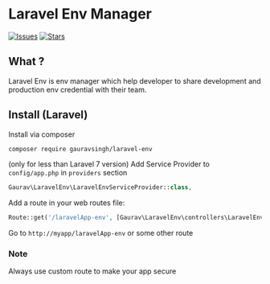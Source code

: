 # Laravel Env Manager

[![Issues](https://img.shields.io/github/issues/talktogauravsingh/laravel-env-app?style=flat-square)](https://github.com/talktogauravsingh/laravel-env-app/issues)
[![Stars](https://img.shields.io/github/stars/talktogauravsingh/laravel-env-app?style=flat-square)](https://github.com/talktogauravsingh/laravel-env-app/stargazers)


## What ?
Laravel Env is env manager which help developer to share development and production env credential with their team.

## Install (Laravel)
Install via composer
```bash
composer require gauravsingh/laravel-env
```

(only for less than Laravel 7 version)
Add Service Provider to `config/app.php` in `providers` section
```php
Gaurav\LaravelEnv\LaravelEnvServiceProvider::class,
```

Add a route in your web routes file:
```php 
Route::get('/laravelApp-env', [Gaurav\LaravelEnv\controllers\LaravelEnvController::class, 'index']);
```

Go to `http://myapp/laravelApp-env` or some other route

### Note
Always use custom route to make your app secure
